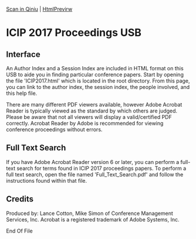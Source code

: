 [Scan in Qiniu](http://p3rzhn8tt.bkt.clouddn.com/ICIP2017.html) | [HtmlPrevirw](http://htmlpreview.github.io/?https://github.com/kuangyuyu/ICIP2017/blob/master/ICIP2017.html)

# ICIP 2017 Proceedings USB

## Interface
  An Author Index and a Session Index are included in HTML format on this USB
  to aide you in finding particular conference papers.  Start by opening the file
  'ICIP2017.html' which is located in the root directory.  From this page,
  you can link to the author index, the session index, the people involved,
  and this help file.
	
  There are many different PDF viewers available, however
  Adobe Acrobat Reader is typically viewed as the standard by which others are judged.
  Please be aware that not all viewers will display a valid/certified PDF correctly. 
  Acrobat Reader by Adobe is recommended for viewing conference proceedings without errors.
  
## Full Text Search
  If you have Adobe Acrobat Reader version 6 or later, you can perform a
  full-text search for terms found in ICIP 2017 proceedings papers. To
  perform a full text search, open the file named 'Full_Text_Search.pdf' and
  follow the instructions found within that file.

## Credits
  Produced by: Lance Cotton, Mike Simon of Conference Management Services, Inc.
  Acrobat is a registered trademark of Adobe Systems, Inc.



End Of File
